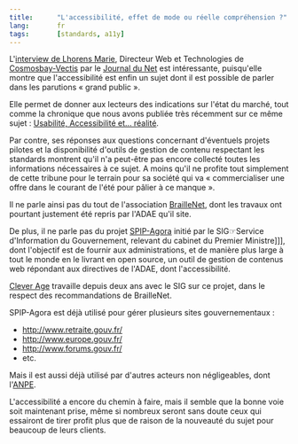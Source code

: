 ```yaml
---
title:      "L'accessibilité, effet de mode ou réelle compréhension ?"
lang:       fr
tags:       [standards, a11y]
---
```





L'[interview de Lhorens Marie](http://solutions.journaldunet.com/itws/040603_it_marie.shtml), Directeur Web et Technologies de [Cosmosbay-Vectis](http://www.cosmosbay-vectis.com/) par le [Journal du Net](http://solutions.journaldunet.com/) est intéressante, puisqu'elle montre que l'accessibilité est enfin un sujet dont il est possible de parler dans les parutions « grand public ».

Elle permet de donner aux lecteurs des indications sur l'état du marché, tout comme la chronique que nous avons publiée très récemment sur ce même sujet : [Usabilité, Accessibilité et… réalité](http://www.clever-age.com/article.php3?id_article=193).

Par contre, ses réponses aux questions concernant d'éventuels projets pilotes et la disponibilité d'outils de gestion de contenu respectant les standards montrent qu'il n'a peut-être pas encore collecté toutes les informations nécessaires à ce sujet. A moins qu'il ne profite tout simplement de cette tribune pour le terrain pour sa société qui va « commercialiser une offre dans le courant de l'été pour pâlier à ce manque ».

Il ne parle ainsi pas du tout de l'association [BrailleNet](http://www.braillenet.org/), dont les travaux ont pourtant justement été repris par l'ADAE qu'il site.

De plus, il ne parle pas du projet [SPIP-Agora](http://spip-agora.clever-age.org/) initié par le SIG☞Service d'Information du Gouvernement, relevant du cabinet du Premier Ministre]]], dont l'objectif est de fournir aux administrations, et de manière plus large à tout le monde en le livrant en open source, un outil de gestion de contenus web répondant aux directives de l'ADAE, dont l'accessibilité.

[Clever Age](http://www.clever-age.com/) travaille depuis deux ans avec le SIG sur ce projet, dans le respect des recommandations de BrailleNet.

SPIP-Agora est déjà utilisé pour gérer plusieurs sites gouvernementaux :

- <http://www.retraite.gouv.fr/>
- <http://www.europe.gouv.fr/>
- <http://www.forums.gouv.fr/>
- etc.

Mais il est aussi déjà utilisé par d'autres acteurs non négligeables, dont l'[ANPE](http://www.anpe.fr/).

L'accessibilité a encore du chemin à faire, mais il semble que la bonne voie soit maintenant prise, même si nombreux seront sans doute ceux qui essairont de tirer profit plus que de raison de la nouveauté du sujet pour beaucoup de leurs clients.
